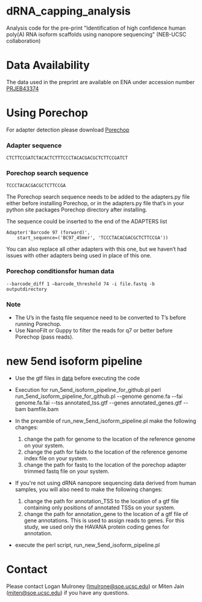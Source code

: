 # dRNA_capping_analysis
Analysis code for the pre-print "Identification of high confidence human poly(A) RNA isoform scaffolds using nanopore sequencing" (NEB-UCSC collaboration)

# Data Availability
The data used in the preprint are available on ENA under accession number [PRJEB43374](https://www.ebi.ac.uk/ena/browser/view/PRJEB43374)

# Using Porechop
For adapter detection please download [Porechop](https://github.com/rrwick/Porechop)

### Adapter sequence

    CTCTTCCGATCTACACTCTTTCCCTACACGACGCTCTTCCGATCT

### Porechop search sequence

    TCCCTACACGACGCTCTTCCGA

The Porechop search sequence needs to be added to the adapters.py file either before installing Porechop, or in the adapters.py file that’s in your python site packages Porechop directory after installing.

The sequence could be inserted to the end of the ADAPTERS list

    Adapter('Barcode 97 (forward)',
        start_sequence=('BC97_45mer', 'TCCCTACACGACGCTCTTCCGA'))

You can also replace all other adapters with this one, but we haven’t had issues with other adapters being
used in place of this one.

### Porechop conditionsfor human data

    --barcode_diff 1 –barcode_threshold 74 -i file.fastq -b outputdirectory

### Note
 - The U’s in the fastq file sequence need to be converted to T’s before running Porechop.
 - Use NanoFilt or Guppy to filter the reads for q7 or better before Porechop (pass reads).

# new 5end isoform pipeline

 - Use the gtf files in [data](data) before executing the code

 - Execution for run_5end_isoform_pipeline_for_github.pl 
    perl run_5end_isoform_pipeline_for_github.pl --genome genome.fa --fai genome.fa.fai --tss annotated_tss.gtf --genes annotated_genes.gtf --bam bamfile.bam


 - In the preamble of run_new_5end_isoform_pipeline.pl make the following changes:
   1. change the path for genome to the location of the reference genome on your system.  
   2. change the path for faidx to the location of the reference genome index file on your system.
   3. change the path for fastq to the location of the porechop adapter trimmed fastq file on your system.
 - If you're not using dRNA nanopore sequencing data derived from human samples, you will also need to make the following changes:
   1. change the path for annotation_TSS to the location of a gtf file containing only positions of annotated TSSs on your system.
   2. change the path for annotation_gene to the location of a gtf file of gene annotations. This is used to assign reads to genes. For this study, we used only the HAVANA protein coding genes for annotation. 

 - execute the perl script, run_new_5end_isoform_pipeline.pl


# Contact
Please contact Logan Mulroney (lmulrone@soe.ucsc.edu) or Miten Jain (miten@soe.ucsc.edu) if you have any questions. 
